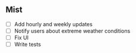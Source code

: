 ## Mist

- [ ] Add hourly and weekly updates
- [ ] Notify users about extreme weather conditions
- [ ] Fix UI
- [ ] Write tests
